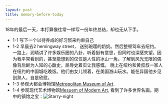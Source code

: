 ```yaml
---
layout: post
title: memory-before-today
---
```


18年的最后一天，本打算像往常一样写一份年终总结，却也无从下手。

* 1-1 写下一个以待养成的好习惯来约束自己
* 1-2 早晨去2 hemingway street， 送别琬璎的奶奶。然后整顿驾车去纽约。一路上，润晴讲了许多娱乐圈的八卦，听着挺有意思，但同时也深感失望。因为我平常看到的，甚至能想到的仅仅是人性的冰山一角。了解到风光无限的偶像背后鲜为人知的心酸史，屈辱史着实让我感慨。 晚上在纽约和黄叔叔一家人在纽约的中国城吃晚饭。他们由女儿领着，在美国游山玩水。能在异国他乡见到熟人，自是欣慰。 
* 1-3 参观大都会博物馆[Metropolitan Museum of Art](https://www.metmuseum.org). 
* 1-4 参观现代艺术博物馆[Mesuem of Modern Art](), 看到了许多世界名画。期中的镇馆之宝：![Starry-night](https://www.muralswallpaper.com/app/uploads/starry-night-art-plain.jpg)

